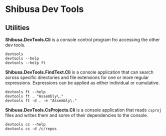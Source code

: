 # Shibusa Dev Tools

## Utilities

**Shibusa.DevTools.Cli** is a console control program fro accessing the other dev tools.

```
devtools
devtools --help
devtools --help ft
```

**Shibusa.DevTools.FindText.Cli** is a console application that can search across specific directories and file extensions for one or more regular expressions. Expressions can be applied as either individual or cumulative.

```
devtools ft --help
devtools ft . "Assembly\." 
devtools ft -d . -e "Assembly\."
```

**Shibusa.DevTools.CsProjects.Cli** is a console application that reads `csproj` files and writes them and some of their dependencies to the console.

```
devtools cs --help
devtools cs -d /c/repos
```